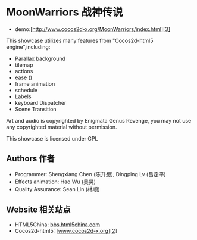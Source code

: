 MoonWarriors 战神传说
==================
   * demo:[http://www.cocos2d-x.org/MoonWarriors/index.html][3]

This showcase utilizes many features from "Cocos2d-html5 engine",including:
   * Parallax background
   * tilemap
   * actions
   * ease ()
   * frame animation
   * schedule
   * Labels
   * keyboard Dispatcher
   * Scene Transition

Art and audio is copyrighted by Enigmata Genus Revenge,
you may not use any copyrighted material without permission.

This showcase is licensed under GPL

Authors 作者
------------------
   * Programmer: Shengxiang Chen (陈升想), Dingping Lv (吕定平)
   * Effects animation: Hao Wu (吴昊)
   * Quality Assurance:  Sean Lin (林顺)

Website 相关站点
------------------
   * HTML5China: [bbs.html5china.com][1]
   * Cocos2d-html5: [www.cocos2d-x.org][2]

   [1]: http://bbs.html5china.com/forum-cocos2d_html5-1.html "HTML5China"
   [2]: http://www.cocos2d-x.org "Cocos2d-html5"
   [3]: http://www.cocos2d-x.org/MoonWarriors/index.html "MoonWarriors"